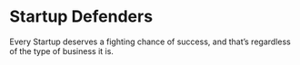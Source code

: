 # Startup Defenders

Every Startup deserves a fighting chance of success, and that’s regardless of the type of business it is.

 

